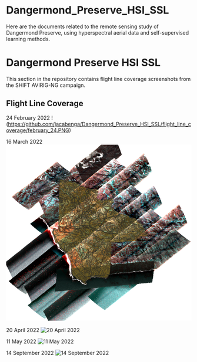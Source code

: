 # Dangermond_Preserve_HSI_SSL
Here are the documents related to the remote sensing study of Dangermond Preserve, using hyperspectral aerial data and self-supervised learning methods.




# Dangermond Preserve HSI SSL

This section in the repository contains flight line coverage screenshots from the SHIFT AVIRIG-NG campaign.

## Flight Line Coverage

24 February 2022
!(https://github.com/jacabenga/Dangermond_Preserve_HSI_SSL/flight_line_coverage/february_24.PNG)

16 March 2022
![16 March 2022](https://github.com/jacabenga/Dangermond_Preserve_HSI_SSL/raw/main/flight_line_coverage/march_16.PNG)

20 April 2022
![20 April 2022](https://github.com/jacabenga/Dangermond_Preserve_HSI_SSL/raw/main/flight_line_coverage/flight_line_coverage/april_20.PNG)

11 May 2022
![11 May 2022](https://github.com/jacabenga/Dangermond_Preserve_HSI_SSL/raw/main/flight_line_coverage/flight_line_coverage/may_11.PNG)

14 September 2022
![14 September 2022](https://github.com/jacabenga/Dangermond_Preserve_HSI_SSL/raw/main/flight_line_coverage/flight_line_coverage/september_14.PNG)




